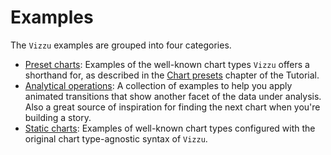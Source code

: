 # Examples

The `Vizzu` examples are grouped into four categories.

- [Preset charts](./presets/index.md): Examples of the well-known chart types
    `Vizzu` offers a shorthand for, as described in the
    [Chart presets](../tutorial/chart_presets.md) chapter of the Tutorial.
- [Analytical operations](./analytical_operations/index.md): A collection of
    examples to help you apply animated transitions that show another facet of
    the data under analysis. Also a great source of inspiration for finding the
    next chart when you're building a story.
- [Static charts](./static/index.md): Examples of well-known chart types
    configured with the original chart type-agnostic syntax of `Vizzu`.
